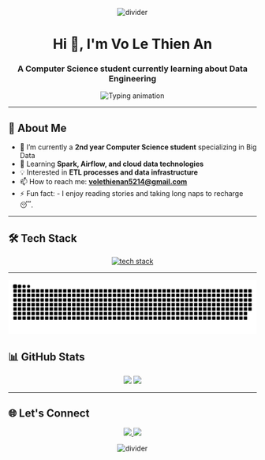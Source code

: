 <!-- Header Divider -->
<p align="center">
  <img src="https://user-images.githubusercontent.com/73097560/115834477-dbab4500-a447-11eb-908a-139a6edaec5c.gif" alt="divider">
</p>



<h1 align="center">Hi 👋, I'm Vo Le Thien An </h1>
<h3 align="center">A Computer Science student currently learning about Data Engineering</h3>

<!-- Typing Animation -->
<!-- Typing Animation (centered, 3 lines, blue #007ACC) -->
<p align="center">
  <img src="https://readme-typing-svg.demolab.com?font=Fira+Code&pause=1000&color=007ACC&center=true&vCenter=true&width=600&lines=Building+data+pipelines+one+step+at+a+time;Big+Data+enthusiast;SQL+and+Python+developer" alt="Typing animation">
</p>

---

## 🚀 About Me

- 🔭 I’m currently a **2nd year Computer Science student** specializing in Big Data
- 🌱 Learning **Spark, Airflow, and cloud data technologies**
- 💡 Interested in **ETL processes and data infrastructure**
- 📫 How to reach me: **volethienan5214@gmail.com**
- ⚡ Fun fact: - I enjoy reading stories and taking long naps to recharge 😴.

---

## 🛠 Tech Stack

<p align="center">
  <a href="https://skillicons.dev">
    <img src="https://skillicons.dev/icons?i=python,mysql,github,git,vscode" alt="tech stack">
  </a>
</p>

---
<!-- Snake Game Animation -->
<div align="center">
  <img src="https://github.com/1999AZZAR/1999AZZAR/blob/readme/resources/grid-snake.svg" alt="snake game">
</div>

## 📊 GitHub Stats

<p align="center">
  <img width="48%" src="https://github-readme-stats.vercel.app/api?username=Voletheinan&show_icons=true&theme=radical" />
  <img width="48%" src="https://github-readme-streak-stats.herokuapp.com/?user=Voletheinan&theme=radical" />
</p>

---

## 🌐 Let's Connect

<p align="center">
  <a href="https://linkedin.com/in/anthiwnit" target="_blank">
    <img src="https://img.shields.io/badge/LinkedIn-0077B5?style=for-the-badge&logo=linkedin&logoColor=white">
  </a>
  <a href="https://fb.com/AnThiwn05" target="_blank">
    <img src="https://img.shields.io/badge/Facebook-1877F2?style=for-the-badge&logo=facebook&logoColor=white">
  </a>
</p>

<!-- Footer Divider -->
<p align="center">
  <img src="https://user-images.githubusercontent.com/73097560/115834477-dbab4500-a447-11eb-908a-139a6edaec5c.gif" alt="divider">
</p>
